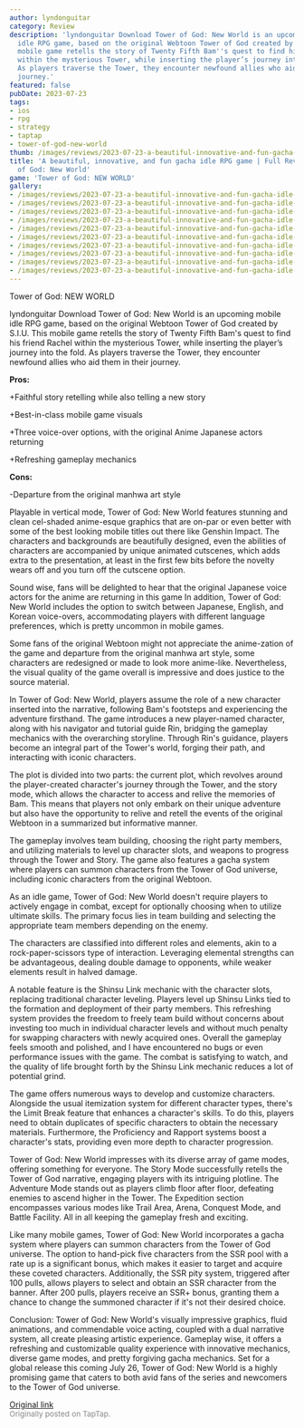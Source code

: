 ```yaml
---
author: lyndonguitar
category: Review
description: 'lyndonguitar Download Tower of God: New World is an upcoming mobile
  idle RPG game, based on the original Webtoon Tower of God created by S.I.U. This
  mobile game retells the story of Twenty Fifth Bam''s quest to find his friend Rachel
  within the mysterious Tower, while inserting the player’s journey into the fold.
  As players traverse the Tower, they encounter newfound allies who aid them in their
  journey.'
featured: false
pubDate: 2023-07-23
tags:
- ios
- rpg
- strategy
- taptap
- tower-of-god-new-world
thumb: /images/reviews/2023-07-23-a-beautiful-innovative-and-fun-gacha-idle-rpg-game--full-review---tower-of-god-new-world-0.avif
title: 'A beautiful, innovative, and fun gacha idle RPG game | Full Review - Tower
  of God: New World'
game: 'Tower of God: NEW WORLD'
gallery:
- /images/reviews/2023-07-23-a-beautiful-innovative-and-fun-gacha-idle-rpg-game--full-review---tower-of-god-new-world-0.avif
- /images/reviews/2023-07-23-a-beautiful-innovative-and-fun-gacha-idle-rpg-game--full-review---tower-of-god-new-world-1.avif
- /images/reviews/2023-07-23-a-beautiful-innovative-and-fun-gacha-idle-rpg-game--full-review---tower-of-god-new-world-2.avif
- /images/reviews/2023-07-23-a-beautiful-innovative-and-fun-gacha-idle-rpg-game--full-review---tower-of-god-new-world-3.avif
- /images/reviews/2023-07-23-a-beautiful-innovative-and-fun-gacha-idle-rpg-game--full-review---tower-of-god-new-world-4.avif
- /images/reviews/2023-07-23-a-beautiful-innovative-and-fun-gacha-idle-rpg-game--full-review---tower-of-god-new-world-5.avif
- /images/reviews/2023-07-23-a-beautiful-innovative-and-fun-gacha-idle-rpg-game--full-review---tower-of-god-new-world-6.avif
- /images/reviews/2023-07-23-a-beautiful-innovative-and-fun-gacha-idle-rpg-game--full-review---tower-of-god-new-world-7.avif
- /images/reviews/2023-07-23-a-beautiful-innovative-and-fun-gacha-idle-rpg-game--full-review---tower-of-god-new-world-8.avif
- /images/reviews/2023-07-23-a-beautiful-innovative-and-fun-gacha-idle-rpg-game--full-review---tower-of-god-new-world-9.avif
---
```

Tower of God: NEW WORLD

lyndonguitar
Download
Tower of God: New World is an upcoming mobile idle RPG game, based on the original Webtoon Tower of God created by S.I.U. This mobile game retells the story of Twenty Fifth Bam's quest to find his friend Rachel within the mysterious Tower, while inserting the player’s journey into the fold. As players traverse the Tower, they encounter newfound allies who aid them in their journey.


**Pros:**


+Faithful story retelling while also telling a new story

+Best-in-class mobile game visuals

+Three voice-over options, with the original Anime Japanese actors returning

+Refreshing gameplay mechanics


**Cons:**


-Departure from the original manhwa art style

Playable in vertical mode, Tower of God: New World features stunning and clean cel-shaded anime-esque graphics that are on-par or even better with some of the best looking mobile titles out there like Genshin Impact. The characters and backgrounds are beautifully designed, even the abilities of characters are accompanied by unique animated cutscenes, which adds extra to the presentation, at least in the first few bits before the novelty wears off and you turn off the cutscene option.

Sound wise, fans will be delighted to hear that the original Japanese voice actors for the anime are returning in this game In addition, Tower of God: New World includes the option to switch between Japanese, English, and Korean voice-overs, accommodating players with different language preferences, which is pretty uncommon in mobile games.

Some fans of the original Webtoon might not appreciate the anime-zation of the game and departure from the original manhwa art style, some characters are redesigned or made to look more anime-like. Nevertheless, the visual quality of the game overall is impressive and does justice to the source material.

In Tower of God: New World, players assume the role of a new character inserted into the narrative, following Bam's footsteps and experiencing the adventure firsthand. The game introduces a new player-named character, along with his navigator and tutorial guide Rin, bridging the gameplay mechanics with the overarching storyline. Through Rin's guidance, players become an integral part of the Tower's world, forging their path, and interacting with iconic characters.

The plot is divided into two parts: the current plot, which revolves around the player-created character's journey through the Tower, and the story mode, which allows the character to access and relive the memories of Bam. This means that players not only embark on their unique adventure but also have the opportunity to relive and retell the events of the original Webtoon in a summarized but informative manner.

The gameplay involves team building, choosing the right party members, and utilizing materials to level up character slots, and weapons to progress through the Tower and Story. The game also features a gacha system where players can summon characters from the Tower of God universe, including iconic characters from the original Webtoon.

As an idle game, Tower of God: New World doesn't require players to actively engage in combat, except for optionally choosing when to utilize ultimate skills. The primary focus lies in team building and selecting the appropriate team members depending on the enemy.

The characters are classified into different roles and elements, akin to a rock-paper-scissors type of interaction. Leveraging elemental strengths can be advantageous, dealing double damage to opponents, while weaker elements result in halved damage.

A notable feature is the Shinsu Link mechanic with the character slots, replacing traditional character leveling. Players level up Shinsu Links tied to the formation and deployment of their party members. This refreshing system provides the freedom to freely team build without concerns about investing too much in individual character levels and without much penalty for swapping characters with newly acquired ones. Overall the gameplay feels smooth and polished, and I have encountered no bugs or even performance issues with the game. The combat is satisfying to watch, and the quality of life brought forth by the Shinsu Link mechanic reduces a lot of potential grind.

The game offers numerous ways to develop and customize characters. Alongside the usual itemization system for different character types, there's the Limit Break feature that enhances a character's skills. To do this, players need to obtain duplicates of specific characters to obtain the necessary materials. Furthermore, the Proficiency and Rapport systems boost a character's stats, providing even more depth to character progression.

Tower of God: New World impresses with its diverse array of game modes, offering something for everyone. The Story Mode successfully retells the Tower of God narrative, engaging players with its intriguing plotline. The Adventure Mode stands out as players climb floor after floor, defeating enemies to ascend higher in the Tower. The Expedition section encompasses various modes like Trail Area, Arena, Conquest Mode, and Battle Facility. All in all keeping the gameplay fresh and exciting.

Like many mobile games, Tower of God: New World incorporates a gacha system where players can summon characters from the Tower of God universe. The option to hand-pick five characters from the SSR pool with a rate up is a significant bonus, which makes it easier to target and acquire these coveted characters. Additionally, the SSR pity system, triggered after 100 pulls, allows players to select and obtain an SSR character from the banner. After 200 pulls, players receive an SSR+ bonus, granting them a chance to change the summoned character if it's not their desired choice.

Conclusion:
Tower of God: New World's visually impressive graphics, fluid animations, and commendable voice acting, coupled with a dual narrative system, all create pleasing artistic experience. Gameplay wise, it offers a refreshing and customizable quality experience with innovative mechanics, diverse game modes, and pretty forgiving gacha mechanics. Set for a global release this coming July 26, Tower of God: New World is a highly promising game that caters to both avid fans of the series and newcomers to the Tower of God universe.

[Original link](https://m.taptap.io/post/6040728?share_id=0dd7029fc689&utm_medium=share&utm_source=discord)<br><span style="font-size: 0.95em; color: #888;">Originally posted on TapTap.</span>